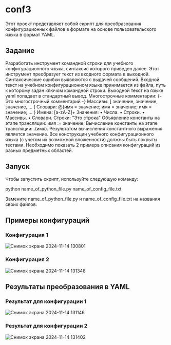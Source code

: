 # conf3
Этот проект представляет собой скрипт для преобразования конфигурационных файлов в формате на основе пользовательского языка в формат YAML.

## Задание 
Разработать инструмент командной строки для учебного конфигурационного 
языка, синтаксис которого приведен далее. Этот инструмент преобразует текст из 
входного формата в выходной. Синтаксические ошибки выявляются с выдачей 
сообщений. 
Входной текст на учебном конфигурационном языке принимается из 
файла, путь к которому задан ключом командной строки. Выходной текст на 
языке yaml попадает в стандартный вывод. 
Многострочные комментарии: 
{- 
Это многострочный 
комментарий -} 
Массивы: [ значение, значение, значение, ... ] 
Словари: @{имя = значение; имя = значение; имя = значение; ... } 
Имена: [a-zA-Z]+ 
Значения: 
• Числа. 
• Строки. 
• Массивы. 
• Словари. 
Строки: "Это строка" 
Объявление константы на этапе трансляции: имя := значение; 
Вычисление константы на этапе трансляции: .(имя). 
Результатом вычисления константного выражения является значение. 
Все конструкции учебного конфигурационного языка (с учетом их 
возможной вложенности) должны быть покрыты тестами. Необходимо показать 2 
примера описания конфигураций из разных предметных областей.

## Запуск

Чтобы запустить скрипт, используйте следующую команду:

python name_of_python_file.py name_of_config_file.txt

Замените name_of_python_file.py и name_of_config_file.txt на названия своих файлов.

## Примеры конфигураций

### Конфигурация 1
![Снимок экрана 2024-11-14 130801](https://github.com/user-attachments/assets/f0586797-fde6-4fe2-bab5-f404d23ad793)

### Конфигурация 2
![Снимок экрана 2024-11-14 131348](https://github.com/user-attachments/assets/376d1798-ab12-48d9-9430-8b1e3b1c69e4)


## Результаты преобразования в YAML

### Результат для конфигурации 1
![Снимок экрана 2024-11-14 131146](https://github.com/user-attachments/assets/d53d830b-8518-409a-b18f-9596d09bba92)

### Результат для конфигурации 2
![Снимок экрана 2024-11-14 131402](https://github.com/user-attachments/assets/9e70e8b1-a75c-40ad-9253-5392374ad103)
